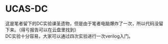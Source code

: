 # UCAS-DC
这是笔者留下的DC实验课圣遗物，但是由于笔者电脑爆炸了一次，所以代码没留下来。（得亏报告可以在云盘里找到）  
DC实验十分容易，大家可以通过四次实验进行一次verilog入门。  
